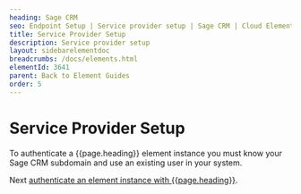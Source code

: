 ```yaml
---
heading: Sage CRM
seo: Endpoint Setup | Service provider setup | Sage CRM | Cloud Elements API Docs
title: Service Provider Setup
description: Service provider setup
layout: sidebarelementdoc
breadcrumbs: /docs/elements.html
elementId: 3641
parent: Back to Element Guides
order: 5
---
```


# Service Provider Setup

To authenticate a {{page.heading}} element instance you must know your Sage CRM subdomain and use an existing user in your system.

Next [authenticate an element instance with {{page.heading}}](authenticate.html).
